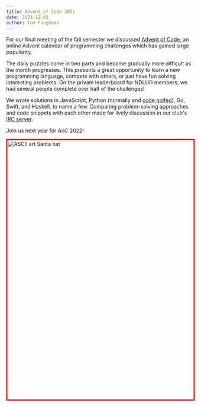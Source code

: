 ```yaml
---
title: Advent of Code 2021
date: 2021-12-01
author: Tom Faughnan
---
```


For our final meeting of the fall semester we discussed [Advent of Code], an online
Advent calendar of programming challenges which has gained large popularity.

The daily puzzles come in two parts and become gradually more difficult as the month
progresses. This presents a great opportunity to learn a new programming language,
compete with others, or just have fun solving interesting problems. On the private
leaderboard for NDLUG members, we had several people complete over half of the
challenges!

We wrote solutions in JavaScript, Python (normally and [code golfed]), Go, Swift,
and Haskell, to name a few. Comparing problem-solving approaches and code snippets
with each other made for lively discussion in our club's [IRC server].

Join us next year for AoC 2022!

<img src="../assets/img/advent-of-code.jpg" alt="ASCII art Santa hat" style="width:700px;border:3px solid red;">

[Advent of Code]: https://adventofcode.com/2021
[code golfed]: https://en.wikipedia.org/wiki/Code_golf
[IRC server]: https://regserv.ndlug.org/

